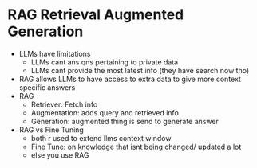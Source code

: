 # RAG Retrieval Augmented Generation
- LLMs have limitations
    - LLMs cant ans qns pertaining to private data
    - LLMs cant provide the most latest info (they have search now tho)
- RAG allows LLMs to have access to extra data to give more context specific answers
- RAG
    - Retriever: Fetch info
    - Augmentation: adds query and retrieved info
    - Generation: augmented thing is send to generate answer
- RAG vs Fine Tuning
    - both r used to extend llms context window
    - Fine Tune: on knowledge that isnt being changed/ updated a lot
    - else you use RAG
